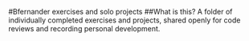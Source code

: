 #Bfernander exercises and solo projects
##What is this?
A folder of individually completed exercises and projects, shared openly for code reviews and recording personal development.
